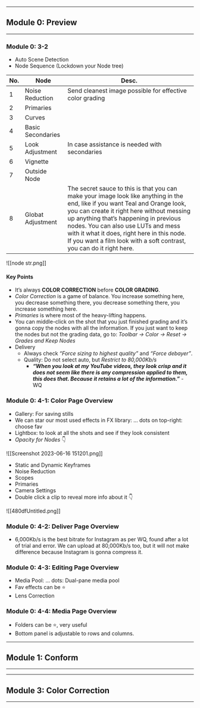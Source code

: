 
---
## Module 0: Preview
---

### Module 0: 3-2

- Auto Scene Detection
- Node Sequence (Lockdown your Node tree)

| No. | Node              | Desc.                                                     |
| --- | ----------------- | -------------------------------------------------------- |
| 1   | Noise Reduction   | Send cleanest image possible for effective color grading |
| 2   | Primaries         |                                                          |
| 3   | Curves            |                                                          |
| 4   | Basic Secondaries |                                                          |
| 5   | Look Adjustment   | In case assistance is needed with secondaries                                                         |
| 6   | Vignette          |                                                          |
| 7   | Outside Node      |                                                          |
| 8   | Globat Adjustment  |  The secret sauce to this is that you can make your image look like anything in the end, like if you want Teal and Orange look, you can create it right here without messing up anything that’s happening in previous nodes. You can also use LUTs and mess with it what it does, right here in this node. If you want a film look with a soft contrast, you can do it right here.                                                        |

![[node str.png]]

#### Key Points

- It’s always **COLOR CORRECTION** before **COLOR GRADING**.
- *Color Correction* is a game of balance. You increase something here, you decrease something there, you decrease something there, you increase something here.
- *Primaries* is where most of the heavy-lifting happens.
- You can middle-click on the shot that you just finished grading and it’s gonna copy the nodes with all the information. If you just want to keep the nodes but not the grading data, go to: *Toolbar → Color → Reset → Grades and Keep Nodes*
- Delivery
    - Always check *“Force sizing to highest quality”* and *“Force debayer”*.
    - Quality: Do not select auto, but *Restrict to 80,000Kb/s*
        - ***“When you look at my YouTube videos, they look crisp and it does not seem like there is any compression applied to them, this does that. Because it retains a lot of the information.”*** - WQ


### Module 0: 4-1: Color Page Overview

- Gallery: For saving stills
- We can star our most used effects in FX library: … dots on top-right: choose fav
- Lightbox: to look at all the shots and see if they look consistent
- *Opacity for Nodes* 👇

![[Screenshot 2023-06-16 151201.png]]

- Static and Dynamic Keyframes
- Noise Reduction
- Scopes
- Primaries
- Camera Settings
- Double click a clip to reveal more info about it 👇

![[480dfUntitled.png]]

### Module 0: 4-2:  Deliver Page Overview

- 6,000Kb/s is the best bitrate for Instagram as per WQ, found after a lot of trial and error. We can upload at 80,000Kb/s too, but it will not make difference because Instagram is gonna compress it.

### Module 0: 4-3: Editing Page Overview

- Media Pool: … dots: Dual-pane media pool
- Fav effects can be ⭐
- Lens Correction

### Module 0: 4-4: Media Page Overview

- Folders can be ⭐, very useful
- Bottom panel is adjustable to rows and columns.

---
## Module 1: Conform
---







---
## Module 3: Color Correction
---

